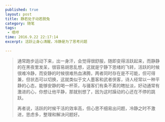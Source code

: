 ```yaml
---
published: true
layout: post
title: 静若处子动若脱兔
category: 随笔
tags: 
 - 嗯哼
time: 2016.9.22 22:17:14
excerpt: 活跃让身心清醒，冷静是为了思考问题
 
---
```


> 通常跑步运动下来，出一身汗，会觉得很舒服，随即变得活跃起来，而静静的在黑夜里发呆，很容易胡思乱想，这就是宁静下思绪的飞转，活跃的时候很难冷静，而安静的时候很难热血沸腾，两者同时存在是不可能，但可得兼，但状态可以切换，这就类似于文人墨客和武者侠客，诗人经常以一种平静的心态，能够安静的喝一杯茶，与骚客们有条不紊的瞎扯淡，好动通常有激进的心，你想让他平静，那就别想了，因为这时躁动的心还在不停的跳跃。
>
> 再者说，活跃的时候干活的效率高，但心思不细易出问题，冷静之时不激进，思虑多，整理和解决问题好。
